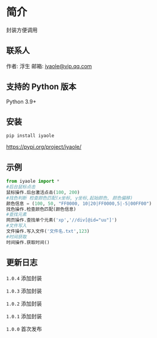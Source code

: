 # 简介

封装方便调用

## 联系人

作者: 浮生
邮箱: iyaole@vip.qq.com

## 支持的 Python 版本

Python 3.9+

## 安装

```
pip install iyaole
```

https://pypi.org/project/iyaole/

## 示例

```python
from iyaole import *
#后台鼠标点击
鼠标操作.后台激活点击(100, 200)
#找色判断 检查颜色匹配(x坐标, y坐标,起始颜色, 颜色偏移)
颜色信息 = (100, 50, "FF0000, 10|20|FF0000,5|-5|00FF00")
找色操作.检查颜色匹配(颜色信息)
#查找元素
网页操作.查找单个元素('xp','//div[@id="uu"]')
#文件写入
文件操作.写入文件('文件名.txt',123)
#时间获取
时间操作.获取时间()
```

## 更新日志

`1.0.4` 添加封装

`1.0.3` 添加封装

`1.0.2` 添加封装

`1.0.1` 添加封装

`1.0.0` 首次发布

